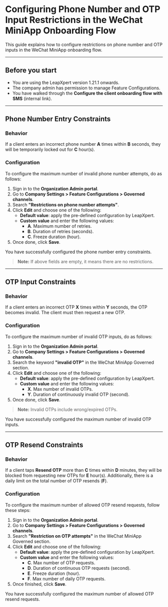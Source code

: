 # Configuring Phone Number and OTP Input Restrictions in the WeChat MiniApp Onboarding Flow

This guide explains how to configure restrictions on phone number and OTP inputs in the WeChat MiniApp onboarding flow.

---

## Before you start
- You are using the LeapXpert version 1.21.1 onwards.  
- The company admin has permission to manage Feature Configurations.  
- You have walked through the **Configure the client onboarding flow with SMS** (internal link).  

---

## Phone Number Entry Constraints

### Behavior
If a client enters an incorrect phone number **A** times within **B** seconds, they will be temporarily locked out for **C** hour(s).   

### Configuration
To configure the maximum number of invalid phone number attempts, do as follows:  

1. Sign in to the **Organization Admin portal**.  
2. Go to **Company Settings > Feature Configurations > Governed channels**.  
3. Search **"Restrictions on phone number attempts"**.   
4. Click **Edit** and choose one of the following:  
   - **Default value**: apply the pre-defined configuration by LeapXpert.  
   - **Custom value** and enter the following values:  
     - **A**. Maximum number of retries.  
     - **B**. Duration of retries (seconds).  
     - **C**. Freeze duration (hour).  
5. Once done, click **Save**.  

You have successfully configured the phone number entry constraints.  

>**Note:** If above fields are empty, it means there are no restrictions.  

---

## OTP Input Constraints

### Behavior
If a client enters an incorrect OTP **X** times within **Y** seconds, the OTP becomes invalid. The client must then request a new OTP.     

### Configuration
To configure the maximum number of invalid OTP inputs, do as follows:  

1. Sign in to the **Organization Admin portal**.  
2. Go to **Company Settings > Feature Configurations > Governed channels**.  
3. Search the keyword **"invalid OTP"** in the WeChat MiniApp Governed section.  
4. Click **Edit** and choose one of the following:  
   - **Default value**: apply the pre-defined configuration by LeapXpert.  
   - **Custom value** and enter the following values:  
     - **X**. Max number of invalid OTPs.  
     - **Y**. Duration of continuously invalid OTP (second). 
5. Once done, click **Save**.  

>**Note:** Invalid OTPs include wrong/expired OTPs.  

You have successfully configured the maximum number of invalid OTP inputs.  

---

## OTP Resend Constraints

### Behavior
If a client taps **Resend OTP** more than **C** times within **D** minutes, they will be blocked from requesting new OTPs for **E** hour(s). 
Additionally, there is a daily limit on the total number of OTP resends (**F**).  

### Configuration
To configure the maximum number of allowed OTP resend requests, follow these steps:  

1. Sign in to the **Organization Admin portal**.  
2. Go to **Company Settings > Feature Configurations > Governed channels**.  
3. Search **"Restriction on OTP attempts"** in the WeChat MiniApp Governed section.  
4. Click **Edit** and choose one of the following:  
   - **Default value**: apply the pre-defined configuration by LeapXpert.  
   - **Custom value** and enter the following values:  
     - **C**. Max number of OTP requests.  
     - **D**. Duration of continuous OTP requests (second).  
     - **E**. Freeze duration (hour).  
     - **F**. Max number of daily OTP requests. 
5. Once finished, click **Save**.  

You have successfully configured the maximum number of allowed OTP resend requests.  
